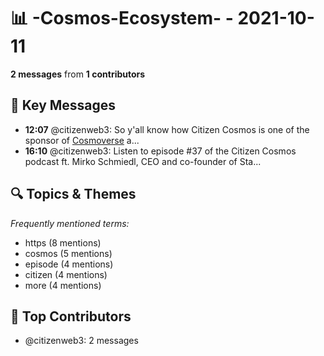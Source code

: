 # 📊 -Cosmos-Ecosystem- - 2021-10-11
**2 messages** from **1 contributors**

## 💬 Key Messages
- **12:07** @citizenweb3: So y'all know how Citizen Cosmos is one of the sponsor of [Cosmoverse](https://cosmoverse.org/) a...
- **16:10** @citizenweb3: Listen to episode #37 of the Citizen Cosmos podcast ft. Mirko Schmiedl, CEO and co-founder of Sta...

## 🔍 Topics & Themes
*Frequently mentioned terms:*
- https (8 mentions)
- cosmos (5 mentions)
- episode (4 mentions)
- citizen (4 mentions)
- more (4 mentions)

## 👥 Top Contributors
- @citizenweb3: 2 messages